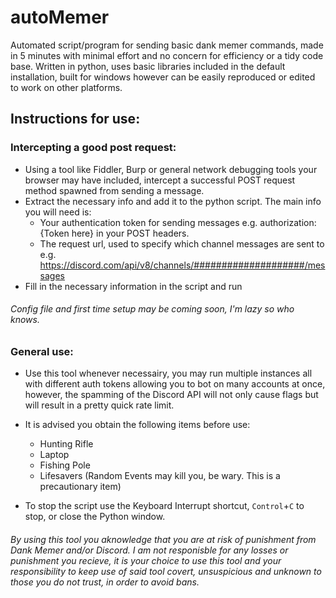 # autoMemer
Automated script/program for sending basic dank memer commands, made in 5 minutes with minimal effort and no concern for efficiency or a tidy code base. Written in python, uses basic libraries included in the default installation, built for windows however can be easily reproduced or edited to work on other platforms.

## Instructions for use: 
### Intercepting a good post request:
* Using a tool like Fiddler, Burp or general network debugging tools your browser may have included, intercept a successful POST request method spawned from sending a message.
* Extract the necessary info and add it to the python script. The main info you will need is:
  * Your authentication token for sending messages e.g. authorization: {Token here} in your POST headers.
  * The request url, used to specify which channel messages are sent to e.g. https://discord.com/api/v8/channels/####################/messages
* Fill in the necessary information in the script and run
###### Config file and first time setup may be coming soon, I'm lazy so who knows.

### General use:
* Use this tool whenever necessairy, you may run multiple instances all with different auth tokens allowing you to bot on many accounts at once, however, the spamming of the Discord API will not only cause flags but will result in a pretty quick rate limit. 
* It is advised you obtain the following items before use:
  * Hunting Rifle
  * Laptop
  * Fishing Pole
  * Lifesavers (Random Events may kill you, be wary. This is a precautionary item)

* To stop the script use the Keyboard Interrupt shortcut, ``Control``+``C`` to stop, or close the Python window.


###### By using this tool you aknowledge that you are at risk of punishment from Dank Memer and/or Discord. I am not responisble for any losses or punishment you recieve, it is your choice to use this tool and your responsibility to keep use of said tool covert, unsuspicious and unknown to those you do not trust, in order to avoid bans. 
